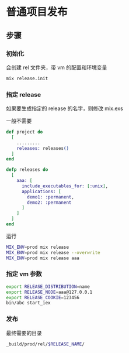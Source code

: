 # 普通项目发布

## 步骤

### 初始化

会创建 rel 文件夹，带 vm 的配置和环境变量

```sh
mix release.init
```

### 指定 release

如果要生成指定的 release 的名字，则修改 mix.exs

一般不需要

```elixir
def project do
  [
    .........
    releases: releases()
  ]
end

defp releases do
  [
    aaa: [
      include_executables_for: [:unix],
      applications: [
        demo1: :permanent,
        demo2: :permanent
      ]
    ]
  ]
end
```

运行

```sh
MIX_ENV=prod mix release
MIX_ENV=prod mix release --overwrite
MIX_ENV=prod mix release aaa
```

### 指定 vm 参数

```sh
export RELEASE_DISTRIBUTION=name
export RELEASE_NODE=aaa@127.0.0.1
export RELEASE_COOKIE=123456
bin/abc start_iex
```

### 发布

最终需要的目录

```sh
_build/prod/rel/$RELEASE_NAME/
```

